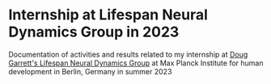 # Internship at Lifespan Neural Dynamics Group in 2023
Documentation of activities and results related to my internship at [Doug Garrett's Lifespan Neural Dynamics Group](https://www.douglasdgarrett.com/#1) at Max Planck Institute for human development in Berlin, Germany in summer 2023
